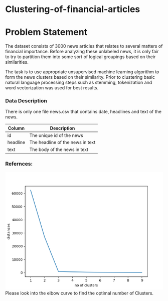 # Clustering-of-financial-articles
# Problem Statement

The dataset consists of 3000 news articles that relates to several matters of financial importance. Before analyzing these unlabeled news, it is only fair to try to partition them into some sort of logical groupings based on their similarities.

The task is to use appropriate unsupervised machine learning algorithm to form the news clusters based on their similarity. Prior to clustering basic natural language processing steps such as stemming, tokenization and word vectorization was used for best results.

### Data Description
There is only one file news.csv that contains date, headlines and text of the news.

|Column|Description|
|------|------|
|id|The unique id of the news|
|headline|The headline of the news in text|
|text|The body of the news in text|

### Refernces: 
![image](https://github.com/enigmarikki/Clustering-of-financial-articles/blob/master/elbow.png)
<br>
Please look into the elbow curve to find the optimal number of Clusters.
</br>
